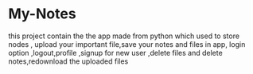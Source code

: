 # My-Notes
this project contain the the app made from python which used to store nodes , upload your important file,save your notes and files in app, login option ,logout,profile ,signup for new user ,delete files and delete notes,redownload the uploaded files  
